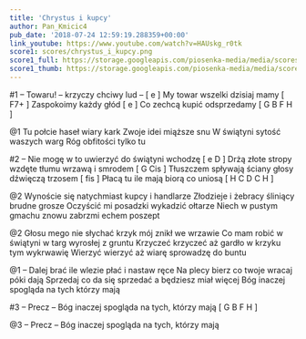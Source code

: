 ```yaml
---
title: 'Chrystus i kupcy'
author: Pan_Kmicic4
pub_date: '2018-07-24 12:59:19.288359+00:00'
link_youtube: https://www.youtube.com/watch?v=HAUskg_r0tk
score1: scores/chrystus_i_kupcy.png
score1_full: https://storage.googleapis.com/piosenka-media/media/scores/chrystus_i_kupcy.png
score1_thumb: https://storage.googleapis.com/piosenka-media/media/scores/chrystus_i_kupcy.png.180x0_q85_upscale.png
---
```


#1
– Towaru! – krzyczy chciwy lud – [ e ]
My towar wszelki dzisiaj mamy [ F7+ ]
Zaspokoimy każdy głód [ e ]
Co zechcą kupić odsprzedamy [ G B F H ]

@1
Tu połcie haseł wiary kark
Zwoje idei miąższe snu
W świątyni sytość waszych warg
Róg obfitości tylko tu

#2
– Nie mogę w to uwierzyć do świątyni wchodzę [ e D ]
Drżą złote stropy wzdęte tłumu wrzawą i smrodem [ G Cis ]
Tłuszczem spływają ściany głosy dźwięczą trzosem [ fis ]
Płacą tu ile mają biorą co uniosą [ H C D C H ]

@2
Wynoście się natychmiast kupcy i handlarze
Złodzieje i żebracy śliniący brudne grosze
Oczyścić mi posadzki wykadzić ołtarze
Niech w pustym gmachu znowu zabrzmi echem poszept

@2
Głosu mego nie słychać krzyk mój znikł we wrzawie
Co mam robić w świątyni w targ wyrosłej z gruntu
Krzyczeć krzyczeć aż gardło w krzyku tym wykrwawię
Wierzyć wierzyć aż wiarę sprowadzę do buntu 

@1
– Dalej brać ile wlezie płać i nastaw ręce
Na plecy bierz co twoje wracaj póki dają
Sprzedaj co da się sprzedać a będziesz miał więcej
Bóg inaczej spogląda na tych którzy mają

#3
– Precz
– Bóg inaczej spogląda na tych, którzy mają [ G B F H ]

@3
– Precz
– Bóg inaczej spogląda na tych, którzy mają